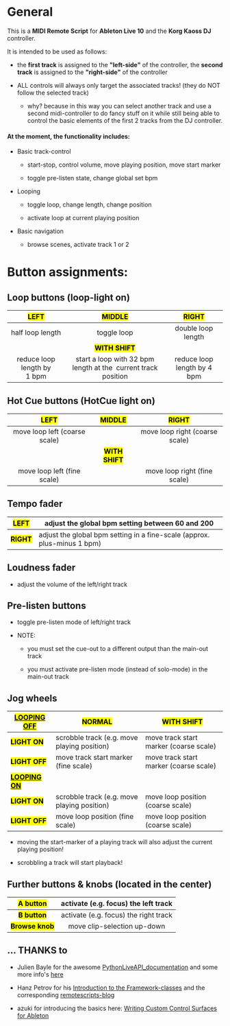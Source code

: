 # General

This is a **MIDI Remote Script** for **Ableton Live 10** and the **Korg Kaoss DJ** controller.

It is intended to be used as follows:

- the **first track** is assigned to the **"left-side"** of the controller, the **second track** is assigned to the **"right-side"** of the controller

- ALL controls will always only target the associated tracks!  (they do NOT follow the selected track)
  
  - why? because in this way you can select another track and use a second midi-controller to do fancy stuff on it while still being able to control the basic elements of the first 2 tracks from the DJ controller. 

#### At the moment, the functionality includes:

- Basic track-control 
  
  - start-stop, control volume, move playing position, move start marker
  
  - toggle pre-listen state, change global set bpm

- Looping   
  
  - toggle loop, change length, change position
  
  - activate loop at current playing position

- Basic navigation 
  
  - browse scenes, activate track 1 or 2



# Button assignments:

## Loop buttons (loop-light on)

| <mark>LEFT</mark>           | <mark>MIDDLE</mark>                                            | <mark>RIGHT</mark>          |
|:---------------------------:|:--------------------------------------------------------------:|:---------------------------:|
| half loop length            | toggle loop                                                    | double loop length          |
|                             | <mark>**WITH SHIFT**</mark>                                    |                             |
| reduce loop length by 1 bpm | start a loop with 32 bpm length at the  current track position | reduce loop length by 4 bpm |

## Hot Cue buttons (HotCue light on)

| <mark>LEFT</mark>             | <mark>MIDDLE</mark>         | <mark>RIGHT</mark>             |
|:-----------------------------:|:---------------------------:|:------------------------------:|
| move loop left (coarse scale) |                             | move loop right (coarse scale) |
|                               | **<mark>WITH SHIFT</mark>** |                                |
| move loop left (fine scale)   |                             | move loop right (fine scale)   |

## Tempo fader

| <mark>LEFT</mark>      | adjust the global bpm setting between 60 and 200                         |
| ---------------------- | ------------------------------------------------------------------------ |
| <mark>**RIGHT**</mark> | adjust the global bpm setting in a fine-scale (approx. plus-minus 1 bpm) |

## Loudness fader

- adjust the volume of the left/right track

## Pre-listen buttons

- toggle pre-listen mode of left/right track

- NOTE:
  
  - you must set the cue-out to a different output than the main-out track
  
  - you must activate pre-listen mode (instead of solo-mode) in the main-out track

## Jog wheels

| <mark><u>LOOPING OFF</u></mark>    | <mark>NORMAL</mark>                         | <mark>WITH SHIFT</mark>                |
| ---------------------------------- | ------------------------------------------- | -------------------------------------- |
| <mark>**LIGHT ON**</mark>          | scrobble track (e.g. move playing position) | move track start marker (coarse scale) |
| <mark>**LIGHT OFF**</mark>         | move track start marker (fine scale)        | move track start marker (coarse scale) |
| <mark>**<u>LOOPING ON</u>**</mark> |                                             |                                        |
| <mark>**LIGHT ON**</mark>          | scrobble track (e.g. move playing position) | move loop position (coarse scale)      |
| <mark>**LIGHT OFF**</mark>         | move loop position (fine scale)             | move loop position (coarse scale)      |

- moving the start-marker of a playing track will also adjust the current playing position!

- scrobbling a track will start playback!

## Further buttons & knobs (located in the center)

| <mark>A button</mark>        | activate (e.g. focus) the left track  |
|:----------------------------:|:-------------------------------------:|
| <mark>**B button**</mark>    | activate (e.g. focus) the right track |
| <mark>**Browse knob**</mark> | move clip-selection up-down           |



## ... THANKS to

- Julien Bayle for the awesome [PythonLiveAPI_documentation](https://julienbayle.studio/PythonLiveAPI_documentation/) and some more info's [here](https://julienbayle.studio/ableton-live-midi-remote-scripts/)

- Hanz Petrov for his [Introduction to the Framework-classes](https://livecontrol.q3f.org/ableton-liveapi/articles/introduction-to-the-framework-classes/) and the corresponding [remotescripts-blog](http://remotescripts.blogspot.com)

- azuki for introducing the basics here: [Writing Custom Control Surfaces for Ableton](https://blog.azuki.vip/ableton-midi/)


